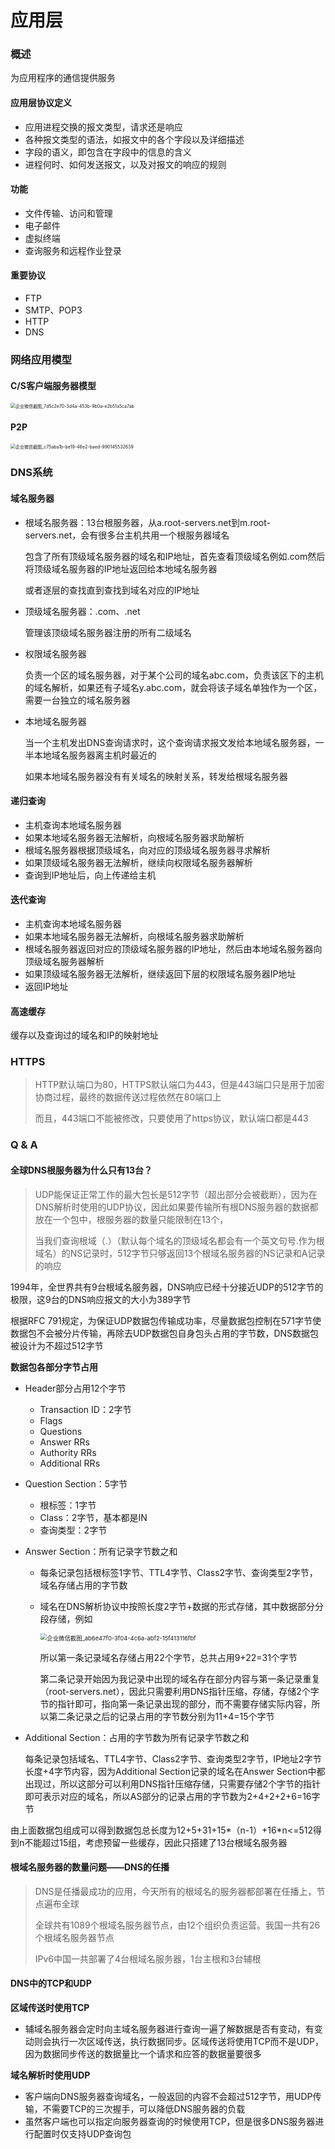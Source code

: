 # 应用层

### 概述

为应用程序的通信提供服务

#### 应用层协议定义

+ 应用进程交换的报文类型，请求还是响应
+ 各种报文类型的语法，如报文中的各个字段以及详细描述
+ 字段的语义，即包含在字段中的信息的含义
+ 进程何时、如何发送报文，以及对报文的响应的规则

#### 功能

+ 文件传输、访问和管理
+ 电子邮件
+ 虚拟终端
+ 查询服务和远程作业登录

#### 重要协议

+ FTP
+ SMTP、POP3
+ HTTP
+ DNS

### 网络应用模型

#### C/S客户端服务器模型

<img src="/Users/zhanzhiguo/Library/Containers/com.tencent.WeWorkMac/Data/Library/Application Support/WXWork/Temp/ScreenCapture/企业微信截图_7d5c2e70-3d4a-453b-9b0a-e2b51a5ca7ab.png" alt="企业微信截图_7d5c2e70-3d4a-453b-9b0a-e2b51a5ca7ab" style="zoom:50%;" />

#### P2P

<img src="/Users/zhanzhiguo/Library/Containers/com.tencent.WeWorkMac/Data/Library/Application Support/WXWork/Temp/ScreenCapture/企业微信截图_c75aba1b-be19-46e2-baed-990145532639.png" alt="企业微信截图_c75aba1b-be19-46e2-baed-990145532639" style="zoom:50%;" />



### DNS系统

#### 域名服务器

+ 根域名服务器：13台根服务器，从a.root-servers.net到m.root-servers.net，会有很多台主机共用一个根服务器域名

  包含了所有顶级域名服务器的域名和IP地址，首先查看顶级域名例如.com然后将顶级域名服务器的IP地址返回给本地域名服务器

  或者逐层的查找直到查找到域名对应的IP地址

+ 顶级域名服务器：.com、.net

  管理该顶级域名服务器注册的所有二级域名

+ 权限域名服务器

  负责一个区的域名服务器，对于某个公司的域名abc.com，负责该区下的主机的域名解析，如果还有子域名y.abc.com，就会将该子域名单独作为一个区，需要一台独立的域名服务器

+ 本地域名服务器

  当一个主机发出DNS查询请求时，这个查询请求报文发给本地域名服务器，一半本地域名服务器离主机时最近的

  如果本地域名服务器没有有关域名的映射关系，转发给根域名服务器

#### 递归查询

+ 主机查询本地域名服务器
+ 如果本地域名服务器无法解析，向根域名服务器求助解析
+ 根域名服务器根据顶级域名，向对应的顶级域名服务器寻求解析
+ 如果顶级域名服务器无法解析，继续向权限域名服务器解析
+ 查询到IP地址后，向上传递给主机

#### 迭代查询

+ 主机查询本地域名服务器
+ 如果本地域名服务器无法解析，向根域名服务器求助解析
+ 根域名服务器返回对应的顶级域名服务器的IP地址，然后由本地域名服务器向顶级域名服务器解析
+ 如果顶级域名服务器无法解析，继续返回下层的权限域名服务器IP地址
+ 返回IP地址

#### 高速缓存

缓存以及查询过的域名和IP的映射地址

### HTTPS

> HTTP默认端口为80，HTTPS默认端口为443，但是443端口只是用于加密协商过程，最终的数据传送过程依然在80端口上
>
> 而且，443端口不能被修改，只要使用了https协议，默认端口都是443

### Q & A

#### 全球DNS根服务器为什么只有13台？

> UDP能保证正常工作的最大包长是512字节（超出部分会被截断），因为在DNS解析时使用的UDP协议，因此如果要传输所有根DNS服务器的数据都放在一个包中，根服务器的数量只能限制在13个，
>
> 当我们查询根域（.）（默认每个域名的顶级域名都会有一个英文句号.作为根域名）的NS记录时，512字节只够返回13个根域名服务器的NS记录和A记录的响应

1994年，全世界共有9台根域名服务器，DNS响应已经十分接近UDP的512字节的极限，这9台的DNS响应报文的大小为389字节

根据RFC 791规定，为保证UDP数据包传输成功率，尽量数据包控制在571字节使数据包不会被分片传输，再除去UDP数据包自身包头占用的字节数，DNS数据包被设计为不超过512字节

**数据包各部分字节占用**

+ Header部分占用12个字节

  + Transaction ID：2字节
  + Flags
  + Questions
  + Answer RRs
  + Authority RRs
  + Additional RRs

+ Question Section：5字节

  + 根标签：1字节
  + Class：2字节，基本都是IN
  + 查询类型：2字节

+ Answer Section：所有记录字节数之和

  + 每条记录包括根标签1字节、TTL4字节、Class2字节、查询类型2字节，域名存储占用的字节数

  + 域名在DNS解析协议中按照长度2字节+数据的形式存储，其中数据部分分段存储，例如

    <img src="/Users/zhanzhiguo/Library/Containers/com.tencent.WeWorkMac/Data/Library/Application Support/WXWork/Temp/ScreenCapture/企业微信截图_ab6e47f0-3f04-4c6a-abf2-15f413116fbf.png" alt="企业微信截图_ab6e47f0-3f04-4c6a-abf2-15f413116fbf" style="zoom:67%;" />

    所以第一条记录域名存储占用22个字节，总共占用9+22=31个字节

    第二条记录开始因为我记录中出现的域名存在部分内容与第一条记录重复（root-servers.net），因此只需要利用DNS指针压缩，存储，存储2个字节的指针即可，指向第一条记录出现的部分，而不需要存储实际内容，所以第二条记录之后的记录占用的字节数分别为11+4=15个字节

+ Additional Section：占用的字节数为所有记录字节数之和

  每条记录包括域名、TTL4字节、Class2字节、查询类型2字节，IP地址2字节长度+4字节内容，因为Additional Section记录的域名在Answer Section中都出现过，所以这部分可以利用DNS指针压缩存储，只需要存储2个字节的指针即可表示对应的域名，所以AS部分的记录占用的字节数为2+4+2+2+6=16字节

由上面数据包组成可以得到数据包总长度为12+5+31+15*（n-1）+16*n<=512得到n不能超过15组，考虑预留一些缓存，因此只搭建了13台根域名服务器

#### 根域名服务器的数量问题——DNS的任播

> DNS是任播最成功的应用，今天所有的根域名的服务器都部署在任播上，节点遍布全球
>
> 全球共有1089个根域名服务器节点，由12个组织负责运营。我国一共有26个根域名服务器节点
>
> IPv6中国一共部署了4台根域名服务器，1台主根和3台辅根

#### DNS中的TCP和UDP

**区域传送时使用TCP**

+ 辅域名服务器会定时向主域名服务器进行查询一遍了解数据是否有变动，有变动则会执行一次区域传送，执行数据同步。区域传送将使用TCP而不是UDP，因为数据同步传送的数据量比一个请求和应答的数据量要很多

**域名解析时使用UDP**

+ 客户端向DNS服务器查询域名，一般返回的内容不会超过512字节，用UDP传输，不需要TCP的三次握手，可以降低DNS服务器的负载
+ 虽然客户端也可以指定向服务器查询的时候使用TCP，但是很多DNS服务器进行配置时仅支持UDP查询包









































